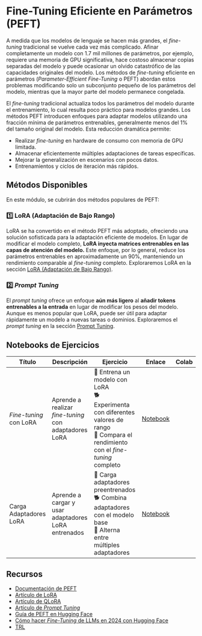 # Fine-Tuning Eficiente en Parámetros (PEFT)

A medida que los modelos de lenguaje se hacen más grandes, el *fine-tuning* tradicional se vuelve cada vez más complicado. Afinar completamente un modelo con 1.7 mil millones de parámetros, por ejemplo, requiere una memoria de GPU significativa, hace costoso almacenar copias separadas del modelo y puede ocasionar un olvido catastrófico de las capacidades originales del modelo. Los métodos de *fine-tuning* eficiente en parámetros (*Parameter-Efficient Fine-Tuning* o PEFT) abordan estos problemas modificando solo un subconjunto pequeño de los parámetros del modelo, mientras que la mayor parte del modelo permanece congelada.

El *fine-tuning* tradicional actualiza todos los parámetros del modelo durante el entrenamiento, lo cual resulta poco práctico para modelos grandes. Los métodos PEFT introducen enfoques para adaptar modelos utilizando una fracción mínima de parámetros entrenables, generalmente menos del 1% del tamaño original del modelo. Esta reducción dramática permite:

- Realizar *fine-tuning* en hardware de consumo con memoria de GPU limitada.
- Almacenar eficientemente múltiples adaptaciones de tareas específicas.
- Mejorar la generalización en escenarios con pocos datos.
- Entrenamientos y ciclos de iteración más rápidos.

## Métodos Disponibles

En este módulo, se cubrirán dos métodos populares de PEFT:

### 1️⃣ LoRA (Adaptación de Bajo Rango)

LoRA se ha convertido en el método PEFT más adoptado, ofreciendo una solución sofisticada para la adaptación eficiente de modelos. En lugar de modificar el modelo completo, **LoRA inyecta matrices entrenables en las capas de atención del modelo.** Este enfoque, por lo general, reduce los parámetros entrenables en aproximadamente un 90%, manteniendo un rendimiento comparable al *fine-tuning* completo. Exploraremos LoRA en la sección [LoRA (Adaptación de Bajo Rango)](./lora_adapters.md).

### 2️⃣ *Prompt Tuning*

El *prompt tuning* ofrece un enfoque **aún más ligero** al **añadir tokens entrenables a la entrada** en lugar de modificar los pesos del modelo. Aunque es menos popular que LoRA, puede ser útil para adaptar rápidamente un modelo a nuevas tareas o dominios. Exploraremos el *prompt tuning* en la sección [Prompt Tuning](./prompt_tuning.md).

## Notebooks de Ejercicios

| Título | Descripción | Ejercicio | Enlace | Colab |
|-------|-------------|-----------|--------|-------|
| *Fine-tuning* con LoRA | Aprende a realizar *fine-tuning* con adaptadores LoRA | 🐢 Entrena un modelo con LoRA<br>🐕 Experimenta con diferentes valores de rango<br>🦁 Compara el rendimiento con el *fine-tuning* completo | [Notebook](../../../notebooks/es/3_parameter_efficient_finetuning/finetune_sft_peft.ipynb) | <a target="_blank" href="https://colab.research.google.com/github/huggingface/smol-course/blob/main/notebooks/es/3_parameter_efficient_finetuning//colab.research.google.com/assets/colab-badge.svg" alt="Abrir en Colab"/></a> |
| Carga Adaptadores LoRA | Aprende a cargar y usar adaptadores LoRA entrenados | 🐢 Carga adaptadores preentrenados<br>🐕 Combina adaptadores con el modelo base<br>🦁 Alterna entre múltiples adaptadores | [Notebook](../../../notebooks/es/3_parameter_efficient_finetuning/load_lora_adapter_example.ipynb) | <a target="_blank" href="https://colab.research.google.com/github/huggingface/smol-course/blob/main/notebooks/es/3_parameter_efficient_finetuning//colab.research.google.com/assets/colab-badge.svg" alt="Abrir en Colab"/></a> |

<!-- | Prompt Tuning | Aprende a implementar *prompt tuning* | 🐢 Entrenar *soft prompts*<br>🐕 Comparar diferentes estrategias de inicialización<br>🦁 Evaluar en múltiples tareas | [Notebook](../../../notebooks/es/3_parameter_efficient_finetuning/prompt_tuning_example.ipynb) | <a target="_blank" href="https://colab.research.google.com/github/huggingface/smol-course/blob/main/notebooks/es/3_parameter_efficient_finetuning/prompt_tuning_example.ipynb"><img src="https://colab.research.google.com/assets/colab-badge.svg" alt="Abrir en Colab"/></a> | -->

## Recursos
- [Documentación de PEFT](https://huggingface.co/docs/peft)
- [Artículo de LoRA](https://arxiv.org/abs/2106.09685)
- [Artículo de QLoRA](https://arxiv.org/abs/2305.14314)
- [Artículo de *Prompt Tuning*](https://arxiv.org/abs/2104.08691)
- [Guía de PEFT en Hugging Face](https://huggingface.co/blog/peft)
- [Cómo hacer *Fine-Tuning* de LLMs en 2024 con Hugging Face](https://www.philschmid.de/fine-tune-llms-in-2024-with-trl)
- [TRL](https://huggingface.co/docs/trl/index)